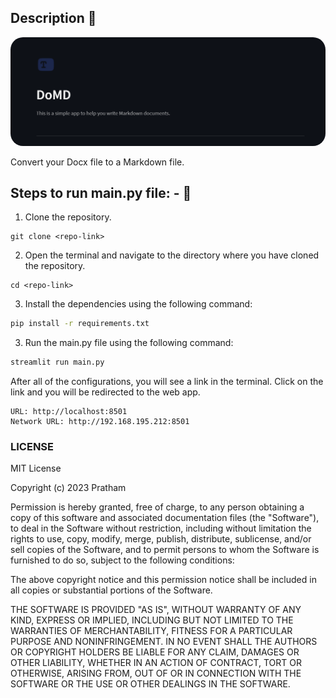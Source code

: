 ## Description 📄

<img src="static\preview.png" width="600" style="border-radius: 20px" />

Convert your Docx file to a Markdown file.

## Steps to run main.py file: - 📑

1. Clone the repository.

```
git clone <repo-link>
```

2. Open the terminal and navigate to the directory where you have cloned the repository.

```
cd <repo-link>
```

3. Install the dependencies using the following command:

```bash
pip install -r requirements.txt
```

3. Run the main.py file using the following command:

```bash
streamlit run main.py
```

After all of the configurations, you will see a link in the terminal. Click on the link and you will be redirected to the web app.

```
URL: http://localhost:8501
Network URL: http://192.168.195.212:8501
```

### LICENSE

MIT License

Copyright (c) 2023 Pratham

Permission is hereby granted, free of charge, to any person obtaining a copy
of this software and associated documentation files (the "Software"), to deal
in the Software without restriction, including without limitation the rights
to use, copy, modify, merge, publish, distribute, sublicense, and/or sell
copies of the Software, and to permit persons to whom the Software is
furnished to do so, subject to the following conditions:

The above copyright notice and this permission notice shall be included in all
copies or substantial portions of the Software.

THE SOFTWARE IS PROVIDED "AS IS", WITHOUT WARRANTY OF ANY KIND, EXPRESS OR
IMPLIED, INCLUDING BUT NOT LIMITED TO THE WARRANTIES OF MERCHANTABILITY,
FITNESS FOR A PARTICULAR PURPOSE AND NONINFRINGEMENT. IN NO EVENT SHALL THE
AUTHORS OR COPYRIGHT HOLDERS BE LIABLE FOR ANY CLAIM, DAMAGES OR OTHER
LIABILITY, WHETHER IN AN ACTION OF CONTRACT, TORT OR OTHERWISE, ARISING FROM,
OUT OF OR IN CONNECTION WITH THE SOFTWARE OR THE USE OR OTHER DEALINGS IN THE
SOFTWARE.
